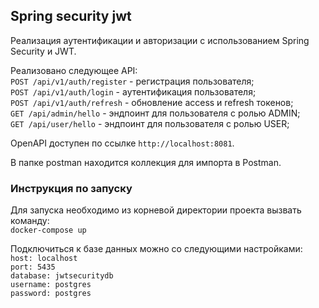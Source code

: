 ## Spring security jwt  

Реализация аутентификации и авторизации с использованием Spring Security и JWT.  

Реализовано следующее API:  
`POST /api/v1/auth/register` - регистрация пользователя;  
`POST /api/v1/auth/login` - аутентификация пользователя;  
`POST /api/v1/auth/refresh` - обновление access и refresh токенов;  
`GET /api/admin/hello` - эндпоинт для пользователя с ролью ADMIN;  
`GET /api/user/hello` - эндпоинт для пользователя с ролью USER;  
  
OpenAPI доступен по ссылке `http://localhost:8081`.  
  
В папке postman находится коллекция для импорта в Postman.  
  
### Инструкция по запуску  
  
Для запуска необходимо из корневой директории проекта вызвать команду:  
`docker-compose up`  

Подключиться к базе данных можно со следующими настройками:  
`host: localhost`    
`port: 5435`  
`database: jwtsecuritydb`  
`username: postgres`    
`password: postgres`